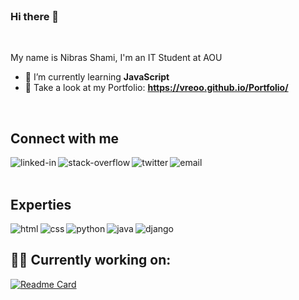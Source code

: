 <br>

### Hi there 👋

<br>

My name is Nibras Shami, I'm an IT Student at AOU

- 🌱 I’m currently learning **JavaScript**
- 🔗 Take a look at my Portfolio: **https://vreoo.github.io/Portfolio/**

<br>

## Connect with me

[<img align="left" alt="linked-in" src="https://img.shields.io/badge/linkedin-%230077B5.svg?&style=for-the-badge&logo=linkedin&logoColor=white" />](https://www.linkedin.com/in/nibras-shami-4bb544209/)

[<img align="left" alt="stack-overflow" src="https://img.shields.io/badge/stack%20overflow-FE7A16?logo=stack-overflow&logoColor=white&style=for-the-badge" />](https://stackoverflow.com/users/15469806/nibras-shami)

[<img align="left" alt="twitter" src="https://img.shields.io/badge/twitter-%231DA1F2.svg?&style=for-the-badge&logo=twitter&logoColor=white" />](https://twitter.com/NibrassShami)

[<img align="left" alt="email" src="https://img.shields.io/badge/Email-a81f1f.svg?&style=for-the-badge&logo=gmail&logoColor=white" />](mailto:nibrasshami2002@outlook.com)

<br>
<br>

## Experties

<img align="left" alt="html" src="https://img.shields.io/badge/html-f2960c.svg?&style=for-the-badge&logo=html5&logoColor=white" />
<img align="left" alt="css" src="https://img.shields.io/badge/css-4949e9.svg?&style=for-the-badge&logo=css3&logoColor=white" />
<img align="left" alt="python" src="https://img.shields.io/badge/python-99994b.svg?&style=for-the-badge&logo=python&logoColor=white" />
<img align="left" alt="java" src="https://img.shields.io/badge/java-e85656.svg?&style=for-the-badge&logo=java&logoColor=white" />
<img align="left" alt="django" src="https://img.shields.io/badge/django-008000.svg?&style=for-the-badge&logo=django&logoColor=white" />

<br>

## 👨‍💻 Currently working on:


[![Readme Card](https://github-readme-stats.vercel.app/api/pin/?username=vreoo&repo=google-search-clone&show_owner=true)](https://github.com/vreoo/frontend-mentor-challenges)

